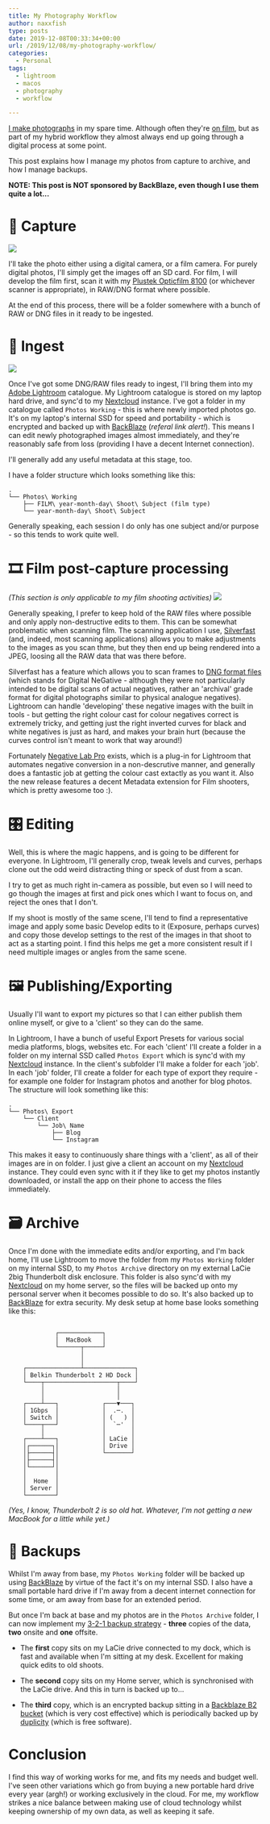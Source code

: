 ```yaml
---
title: My Photography Workflow
author: naxxfish
type: posts
date: 2019-12-08T00:33:34+00:00
url: /2019/12/08/my-photography-workflow/
categories:
  - Personal
tags:
  - lightroom
  - macos
  - photography
  - workflow

---
```


[I make photographs](https://naxxfish.photography) in my spare time. Although often they're [on film](https://naxxfish.net/2018/09/01/why-i-shoot-film-in-2018/), but as part of my hybrid workflow they almost always end up going through a digital process at some point. 

This post explains how I manage my photos from capture to archive, and how I manage backups. 
<!--more-->
**NOTE: This post is NOT sponsored by BackBlaze, even though I use them quite a lot...**

# 📸 Capture

![](captured.jpg)

I'll take the photo either using a digital camera, or a film camera.  For purely digital photos, I'll simply get the images off an SD card.  For film, I will develop the film first, scan it with my [Plustek Opticfilm 8100](https://plustek.com/uk/products/film-and-photo-scanners/opticfilm-8100/) (or whichever scanner is appropriate), in RAW/DNG format where possible. 

At the end of this process, there will be a folder somewhere with a bunch of RAW or DNG files in it ready to be ingested. 

# 🌮 Ingest
![](ingest.jpg)

Once I've got some DNG/RAW files ready to ingest, I'll bring them into my [Adobe Lightroom](https://www.adobe.com/uk/products/photoshop-lightroom.html) catalogue.  My Lightroom catalogue is stored on my laptop hard drive, and sync'd to my [Nextcloud](https://nextcloud.com/) instance.  I've got a folder in my catalogue called `Photos Working` - this is where newly imported photos go.  It's on my laptop's internal SSD for speed and portability - which is encrypted and backed up with [BackBlaze](https://secure.backblaze.com/r/01mj5z) (*referal link alert!*).  This means I can edit newly photographed images almost immediately, and they're reasonably safe from loss (providing I have a decent Internet connection). 

I'll generally add any useful metadata at this stage, too.

I have a folder structure which looks something like this:

```
.
└── Photos\ Working
    ├── FILM\ year-month-day\ Shoot\ Subject (film type)
    └── year-month-day\ Shoot\ Subject
```

Generally speaking, each session I do only has one subject and/or purpose - so this tends to work quite well. 

# 🎞 Film post-capture processing
*(This section is only applicable to my film shooting activities)*
![](film.jpg)

Generally speaking, I prefer to keep hold of the RAW files where possible and only apply non-destructive edits to them.  This can be somewhat problematic when scanning film. The scanning application I use, [Silverfast](https://www.silverfast.com/) (and, indeed, most scanning applications) allows you to make adjustments to the images as you scan thme, but they then end up being rendered into a JPEG, loosing all the RAW data that was there before.  

Silverfast has a feature which allows you to scan frames to [DNG format files](https://en.wikipedia.org/wiki/Digital_Negative) (which stands for Digital NeGative - although they were not particularly intended to be digital scans of actual negatives, rather an 'archival' grade format for digital photographs similar to physical analogue negatives). Lightroom can handle 'developing' these negative images with the built in tools - but getting the right colour cast for colour negatives correct is extremely tricky, and getting just the right inverted curves for black and white negatives is just as hard, and makes your brain hurt (because the curves control isn't meant to work that way around!)

Fortunately [Negative Lab Pro](https://www.negativelabpro.com/) exists, which is a plug-in for Lightroom that automates negative conversion in a non-descrutive manner, and generally does a fantastic job at getting the colour cast extactly as you want it. Also the new release features a decent Metadata extension for Film shooters, which is pretty awesome too :).  

# 🎛 Editing
Well, this is where the magic happens, and is going to be different for everyone.  In Lightroom, I'll generally crop, tweak levels and curves, perhaps clone out the odd weird distracting thing or speck of dust from a scan. 

I try to get as much right in-camera as possible, but even so I will need to go though the images at first and pick ones which I want to focus on, and reject the ones that I don't.  

If my shoot is mostly of the same scene, I'll tend to find a representative image and apply some basic Develop edits to it (Exposure, perhaps curves) and copy those develop settings to the rest of the images in that shoot to act as a starting point.  I find this helps me get a more consistent result if I need multiple images or angles from the same scene. 

# 🖼 Publishing/Exporting

Usually I'll want to export my pictures so that I can either publish them online myself, or give to a 'client' so they can do the same.  

In Lightroom, I have a bunch of useful Export Presets for various social media platforms, blogs, websites etc. For each 'client' I'll create a folder in a folder on my internal SSD called `Photos Export` which is sync'd with my [Nextcloud](https://nextcloud.com/) instance. In the client's subfolder I'll make a folder for each 'job'.  In each 'job' folder, I'll create a folder for each type of export they require - for example one folder for Instagram photos and another for blog photos.  The structure will look something like this:

```
.
└── Photos\ Export
    └── Client
        └── Job\ Name
            ├── Blog
            └── Instagram

```

This makes it easy to continuously share things with a 'client', as all of their images are in on folder.  I just give a client an account on my [Nextcloud](https://nextcloud.com/) instance. They could even sync with it if they like to get my photos instantly downloaded, or install the app on their phone to access the files immediately. 

# 🗃 Archive
Once I'm done with the immediate edits and/or exporting, and I'm back home, I'll use Lightroom to move the folder from my `Photos Working` folder on my internal SSD, to my `Photos Archive` directory on my external LaCie 2big Thunderbolt disk enclosure.  This folder is also sync'd with my [Nextcloud](https://nextcloud.com/) on my home server, so the files will be backed up onto my personal server when it becomes possible to do so. It's also backed up to [BackBlaze](https://secure.backblaze.com/r/01mj5z) for extra security.  My desk setup at home base looks something like this:
```
    
             ┌────────────┐         
             │  MacBook   │         
             └──────┬─────┘         
                    │               
                    │               
    ┌───────────────┴──────────────┐
    │ Belkin Thunderbolt 2 HD Dock │
    └────┬────────────────────┬────┘
         │                    │     
         │                    │     
    ┌────┴───┐            ┌───▼───┐ 
    │ 1Gbps  │            │  .─.  │ 
    │ Switch │            │ (   ) │ 
    └────┬───┘            │  `─'  │ 
         │                │       │ 
    ┌────┴───┐            │ LaCie │ 
    │┌──────┐│            │ Drive │ 
    │├──────┤│            └───────┘ 
    │├──────┤│                      
    │└──────┘│                      
    │        │                      
    │  Home  │                      
    │ Server │                      
    └────────┘                      

```

*(Yes, I know, Thunderbolt 2 is so old hat. Whatever, I'm not getting a new MacBook for a little while yet.)*

# 📼 Backups

Whilst I'm away from base, my `Photos Working` folder will be backed up using [BackBlaze](https://secure.backblaze.com/r/01mj5z) by virtue of the fact it's on my internal SSD. I also have a small portable hard drive if I'm away from a decent internet connection for some time, or am away from base for an extended period. 

But once I'm back at base and my photos are in the `Photos Archive` folder, I can now implement my [3-2-1 backup strategy](https://www.backblaze.com/blog/the-3-2-1-backup-strategy/) - **three** copies of the data, **two** onsite and **one** offsite. 

 * The **first** copy sits on my LaCie drive connected to my dock, which is fast and available when I'm sitting at my desk.  Excellent for making quick edits to old shoots.  

 *  The **second** copy sits on my Home server, which is synchronised with the LaCie drive. And this in turn is backed up to...

 * The **third** copy, which is an encrypted backup sitting in a [Backblaze B2 bucket](https://www.backblaze.com/b2/cloud-storage.html) (which is very cost effective) which is periodically backed up by [duplicity](http://duplicity.nongnu.org/) (which is free software).

# Conclusion
I find this way of working works for me, and fits my needs and budget well.  I've seen other variations which go from buying a new portable hard drive every year (argh!) or working exclusively in the cloud.  For me, my workflow strikes a nice balance between making use of cloud technology whilst keeping ownership of my own data, as well as keeping it safe.  

